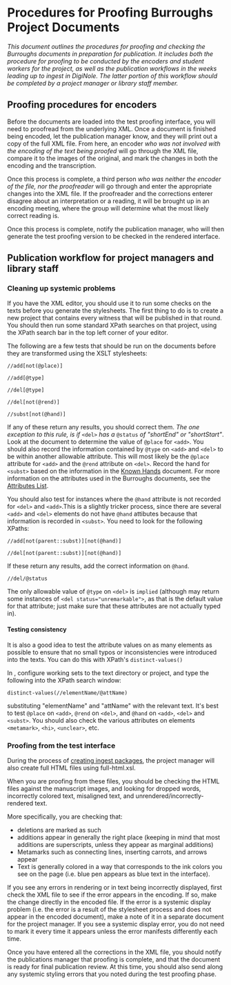 # Procedures for Proofing Burroughs Project Documents

*This document outlines the procedures for proofing and checking the Burroughs documents in preparation for publication. It includes both the procedure for proofing to be conducted by the encoders and student workers for the project, as well as the publication workflows in the weeks leading up to ingest in DigiNole. The latter portion of this workflow should be completed by a project manager or library staff member.*

## Proofing procedures for encoders

Before the documents are loaded into the test proofing interface, you will need to proofread from the underlying XML. Once a document is finished being encoded, let the publication manager know, and they will print out a copy of the full XML file. From here, an encoder *who was not involved with the encoding of the text being proofed* will go through the XML file, compare it to the images of the original, and mark the changes in both the encoding and the transcription.

Once this process is complete, a third person *who was neither the encoder of the file, nor the proofreader* will go through and enter the appropriate changes into the XML file. If the proofreader and the corrections enterer disagree about an interpretation or a reading, it will be brought up in an encoding meeting, where the group will determine what the most likely correct reading is.

Once this process is complete, notify the publication manager, who will then generate the test proofing version to be checked in the rendered interface.

## Publication workflow for project managers and library staff

### Cleaning up systemic problems

If you have the <oXygen/> XML editor, you should use it to run some checks on the texts before you generate the stylesheets. The first thing to do is to create a new project that contains every witness that will be published in that round. You should then run some standard XPath searches on that project, using the XPath search bar in the top left corner of your <oXygen/> editor. 

The following are a few tests that should be run on the documents before they are transformed using the XSLT stylesheets:

```
//add[not(@place)]

//add[@type]

//del[@type]

//del[not(@rend)]

//subst[not(@hand)]
```

If any of these return any results, you should correct them. *The one exception to this rule, is if* `<del>` *has a* `@status` *of "shortEnd" or "shortStart"*. Look at the document to determine the value of `@place` for `<add>`. You should also record the information contained by `@type` on `<add>` and `<del>` to be within another allowable attribute. This will most likely be the `@place` attribute for `<add>` and the `@rend` attribute on `<del>`. Record the hand for `<subst>` based on the information in the [Known Hands](hands.md) document. For more information on the attributes used in the Burroughs documents, see the [Attributes List](attributes-list.md).

You should also test for instances where the `@hand` attribute is not recorded for `<del>` and `<add>`.This is a slightly tricker process, since there are several `<add>` and `<del>` elements do not have `@hand` attibutes because that information is recorded in `<subst>`. You need to look for the following XPaths:

`//add[not(parent::subst)][not(@hand)]`

`//del[not(parent::subst)][not(@hand)]`

If these return any results, add the correct information on `@hand`.

`//del/@status`

The only allowable value of `@type` on `<del>` is `implied` (although <oXygen/> may return some instances of `<del status="unremarkable">`, as that is the default value for that attribute; just make sure that these attributes are not actually typed in). 

#### Testing consistency

It is also a good idea to test the attribute values on as many elements as possible to ensure that no small typos or inconsistencies were introduced into the texts. You can do this with XPath's `distinct-values()`

In <oXygen/>, configure working sets to the text directory or project, and type the following into the XPath search window:

`distinct-values(//elementName/@attName)`

substituting "elementName" and "attName" with the relevant text. It's best to test `@place` on `<add>`, `@rend` on `<del>`, and `@hand` on `<add>`, `<del>` and `<subst>`. You should also check the various attributes on elements `<metamark>`, `<hi>`, `<unclear>`, etc.

### Proofing from the test interface

During the process of [creating ingest packages](publication-workflows.md), the project manager will also create full HTML files using full-html.xsl.

When you are proofing from these files, you should be checking the HTML files against the manuscript images, and looking for dropped words, incorrectly colored text, misaligned text, and unrendered/incorrectly-rendered text.

More specifically, you are checking that:

* deletions are marked as such
* additions appear in generally the right place (keeping in mind that most additions are superscripts, unless they appear as marginal additions)
* Metamarks such as connecting lines, inserting carrots, and arrows appear
* Text is generally colored in a way that corresponds to the ink colors you see on the page (i.e. blue pen appears as blue text in the interface).

If you see any errors in rendering or in text being incorrectly displayed, first check the XML file to see if the error appears in the encoding. If so, make the change directly in the encoded file. If the error is a systemic display problem (i.e. the error is a result of the stylesheet process and does not appear in the encoded document), make a note of it in a separate document for the project manager. If you see a systemic display error, you do not need to mark it every time it appears unless the error manifests differently each time.

Once you have entered all the corrections in the XML file, you should notify the publications manager that proofing is complete, and that the document is ready for final publication review. At this time, you should also send along any systemic styling errors that you noted during the test proofing phase.


